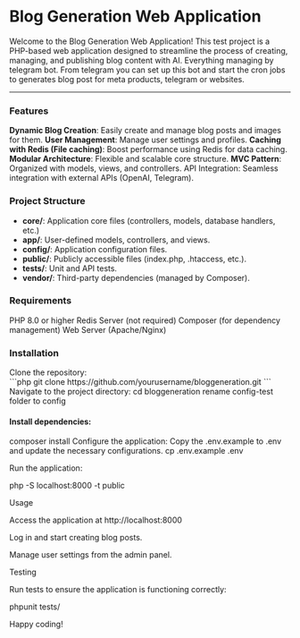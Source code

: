 <h1>Blog Generation Web Application</h1>
<p>Welcome to the Blog Generation Web Application! This test project is a PHP-based web application designed to streamline the process of creating, managing, and publishing blog content with AI. Everything managing by telegram bot. From telegram you can set up this bot and start the cron jobs to generates blog post for meta products, telegram or websites.</p>
<hr>
<h3>Features</h3>
<b>Dynamic Blog Creation</b>: Easily create and manage blog posts and images for them.
<b>User Management</b>: Manage user settings and profiles.
<b>Caching with Redis (File caching)</b>: Boost performance using Redis for data caching.
<b>Modular Architecture</b>: Flexible and scalable core structure.
<b>MVC Pattern</b>: Organized with models, views, and controllers.
API Integration: Seamless integration with external APIs (OpenAI, Telegram).
<h3>Project Structure</h3>
<ul>
<li><b>core/</b>: Application core files (controllers, models, database handlers, etc.)</li>
<li><b>app/</b>: User-defined models, controllers, and views.</li>
<li><b>config/</b>: Application configuration files.</li>
<li><b>public/</b>: Publicly accessible files (index.php, .htaccess, etc.).</li>
<li><b>tests/</b>: Unit and API tests.</li>
<li><b>vendor/</b>: Third-party dependencies (managed by Composer).</li>
</ul>
<h3>Requirements</h3>
<p>PHP 8.0 or higher
Redis Server (not required)
Composer (for dependency management)
Web Server (Apache/Nginx)</p>
<h3>Installation</h3>
<p>Clone the repository:</br>
```php
git clone https://github.com/yourusername/bloggeneration.git
```
Navigate to the project directory:
cd bloggeneration
rename config-test folder to config
<h4>Install dependencies:</h4>
composer install
Configure the application:
Copy the .env.example to .env and update the necessary configurations.
cp .env.example .env

Run the application:

php -S localhost:8000 -t public

Usage

Access the application at http://localhost:8000

Log in and start creating blog posts.

Manage user settings from the admin panel.

Testing

Run tests to ensure the application is functioning correctly:

phpunit tests/

Happy coding!</p>
